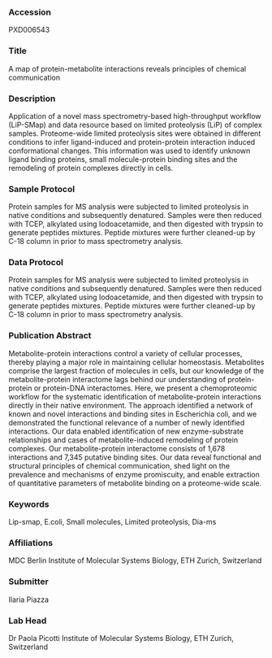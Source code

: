 ### Accession
PXD006543

### Title
A map of protein-metabolite interactions reveals principles of chemical communication

### Description
Application of a novel mass spectrometry-based high-throughput workflow (LiP-SMap) and data resource based on limited proteolysis (LiP) of complex samples. Proteome-wide limited proteolysis sites were obtained in different conditions to infer ligand-induced and protein-protein interaction induced conformational changes. This information was used to identify unknown ligand binding proteins, small molecule-protein binding sites and the remodeling of protein complexes directly in cells.

### Sample Protocol
Protein samples for MS analysis were subjected to limited proteolysis in native conditions and subsequently denatured. Samples were then reduced with TCEP, alkylated using Iodoacetamide, and then digested with trypsin to generate peptides mixtures. Peptide mixtures were further cleaned-up by C-18 column in prior to mass spectrometry analysis.

### Data Protocol
Protein samples for MS analysis were subjected to limited proteolysis in native conditions and subsequently denatured. Samples were then reduced with TCEP, alkylated using Iodoacetamide, and then digested with trypsin to generate peptides mixtures. Peptide mixtures were further cleaned-up by C-18 column in prior to mass spectrometry analysis.

### Publication Abstract
Metabolite-protein interactions control a variety of cellular processes, thereby playing a major role in maintaining cellular homeostasis. Metabolites comprise the largest fraction of molecules in cells, but our knowledge of the metabolite-protein interactome lags behind our understanding of protein-protein or protein-DNA interactomes. Here, we present a chemoproteomic workflow for the systematic identification of metabolite-protein interactions directly in their&#xa0;native environment. The approach identified a network of known and novel interactions and binding sites in Escherichia coli, and we demonstrated the functional relevance of a number of newly identified interactions. Our data enabled identification of new enzyme-substrate relationships and cases of metabolite-induced remodeling of protein complexes. Our metabolite-protein interactome consists of 1,678 interactions and 7,345 putative binding sites. Our data reveal functional and structural principles of chemical communication, shed light on the prevalence and mechanisms of enzyme promiscuity, and enable extraction of quantitative parameters of metabolite binding on a proteome-wide scale.

### Keywords
Lip-smap, E.coli, Small molecules, Limited proteolysis, Dia-ms

### Affiliations
MDC Berlin
Institute of Molecular Systems Biology, ETH Zurich, Switzerland

### Submitter
Ilaria Piazza

### Lab Head
Dr Paola Picotti
Institute of Molecular Systems Biology, ETH Zurich, Switzerland


